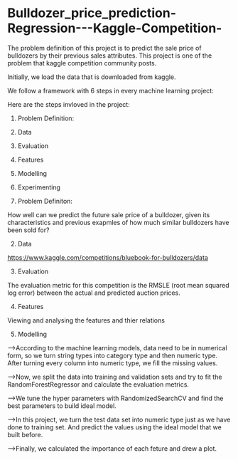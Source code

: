 # Bulldozer_price_prediction-Regression---Kaggle-Competition-
The problem definition of this project is to predict the sale price of  bulldozers by their previous sales attributes. This project is one of the problem that kaggle competition community posts.

Initially, we load the data that is downloaded from kaggle.

We follow a framework with 6 steps in every machine learning project:

Here are the steps invloved in the project:

1. Problem Definition:
 
2. Data

3. Evaluation

4. Features
 
5. Modelling

6. Experimenting

1. Problem Definiton:

How well can we predict the future sale price of a bulldozer, given its characteristics and previous exapmles of how much similar bulldozers have been sold for?

2. Data

 https://www.kaggle.com/competitions/bluebook-for-bulldozers/data

3. Evaluation

The evaluation metric for this competition is the RMSLE (root mean squared log error) between the actual and predicted auction prices.

4. Features

Viewing and analysing the features and thier relations

5. Modelling

-->According to the machine learning models, data need to be in numerical form, so we turn string types into category type and then numeric type. After turning every column into numeric type, we fill the missing values.

-->Now, we split the data into training and validation sets and try to fit the RandomForestRegressor and calculate the evaluation metrics.

-->We tune the hyper parameters with RandomizedSearchCV and find the best parameters to build ideal model.

-->In this project, we turn the test data set into numeric type just as we have done to training set. And predict the values using the ideal model that we built before.

-->Finally, we calculated the importance of each feture and drew a plot.
